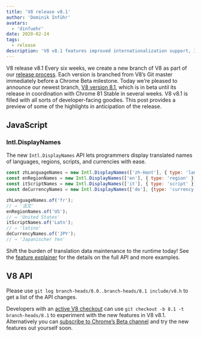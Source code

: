 ```yaml
---
title: 'V8 release v8.1'
author: 'Dominik Inführ'
avatars:
  - 'dinfuehr'
date: 2020-02-24
tags:
  - release
description: 'V8 v8.1 features improved internationalization support, Intl.DisplayNames.'
---
```


V8 release v8.1
Every six weeks, we create a new branch of V8 as part of our [release process](https://v8.dev/docs/release-process). Each version is branched from V8’s Git master immediately before a Chrome Beta milestone. Today we’re pleased to announce our newest branch, [V8 version 8.1](https://chromium.googlesource.com/v8/v8.git/+log/branch-heads/8.1), which is in beta until its release in coordination with Chrome 81 Stable in several weeks. V8 v8.1 is filled with all sorts of developer-facing goodies. This post provides a preview of some of the highlights in anticipation of the release.

## JavaScript

### Intl.DisplayNames

The new `Intl.DisplayNames` API lets programmers display translated names of languages, regions, scripts, and currencies with ease.

```js
const zhLanguageNames = new Intl.DisplayNames(['zh-Hant'], { type: 'language' });
const enRegionNames = new Intl.DisplayNames(['en'], { type: 'region' });
const itScriptNames = new Intl.DisplayNames(['it'], { type: 'script' });
const deCurrencyNames = new Intl.DisplayNames(['de'], {type: 'currency'});

zhLanguageNames.of('fr');
// → '法文'
enRegionNames.of('US');
// → 'United States'
itScriptNames.of('Latn');
// → 'latino'
deCurrencyNames.of('JPY');
// → 'Japanischer Yen'
```

Shift the burden of translation data maintenance to the runtime today! See the [feature explainer](https://v8.dev/features/intl-displaynames) for the details on the full API and more examples.

## V8 API

Please use `git log branch-heads/8.0..branch-heads/8.1 include/v8.h` to get a list of the API changes.

Developers with an [active V8 checkout](/docs/source-code#using-git) can use `git checkout -b 8.1 -t branch-heads/8.1` to experiment with the new features in V8 v8.1. Alternatively you can [subscribe to Chrome’s Beta channel](https://www.google.com/chrome/browser/beta.html) and try the new features out yourself soon.
